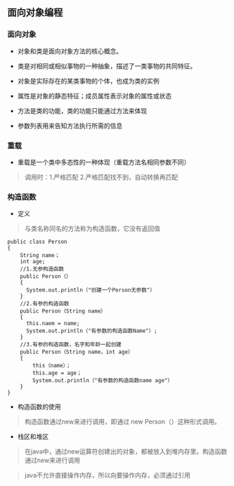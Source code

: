 ## 面向对象编程

### 面向对象

- 对象和类是面向对象方法的核心概念。

- 类是对相同或相似事物的一种抽象，描述了一类事物的共同特征。
  
- 对象是实际存在的某类事物的个体，也成为类的实例
  
- 属性是对象的静态特征；成员属性表示对象的属性或状态
  
- 方法是类的功能，类的功能只能通过方法来体现
  
- 参数列表用来告知方法执行所需的信息
   
### 重载

- 重载是一个类中多态性的一种体现（重载方法名相同参数不同）

>调用时：1.严格匹配 2.严格匹配找不到，自动转换再匹配

### 构造函数

- 定义

>与类名称同名的方法称为构造函数，它没有返回值

````
public class Person
{
    String name；
    int age;
    //1.无参构造函数
    public Person（）
    {
      System.out.println（"创建一个Person无参数"）
    }
    //2.有参的构造函数
    public Person（String name）
    {
      this.naem = name;
      System.out.println（"有参数的构造函数Name"）;
    }
    //3.有参的构造函数，名字和年龄一起创建
    public Person（String name，int age）
    {
        this（name）；
        this.age = age；
        System.out.println（"有参数的构造函数name age"）
    }
}
````

- 构造函数的使用

>构造函数通过new来进行调用，即通过 new Person（）这种形式调用。

- 栈区和堆区

>在java中，通过new运算符创建出的对象，都被放入到堆内存里。构造函数通过new来进行调用

>java不允许直接操作内存，所以向要操作内存，必须通过引用